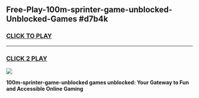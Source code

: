 
## Free-Play-100m-sprinter-game-unblocked-Unblocked-Games #d7b4k
<h3>
<a href="https://news.freeplayer.one?title=100m-sprinter-game-unblocked&ref=8M">CLICK TO PLAY</a></h3>
<hr>

<h3>
<a href="https://news.freeplayer.one?title=100m-sprinter-game-unblocked&ref=8M">CLICK 2 PLAY</a>
  
</h3>

<a href="https://news.freeplayer.one?title=100m-sprinter-game-unblocked&ref=8M"><img src="https://clearcache.store/games.png"></a>


**100m-sprinter-game-unblocked games unblocked: Your Gateway to Fun and Accessible Online Gaming**
